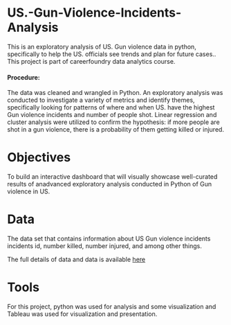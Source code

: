 # US.-Gun-Violence-Incidents-Analysis
This is an exploratory analysis of US. Gun violence data in python, specifically to  help the US. officials see trends and plan for future cases.. This project is part of careerfoundry data analytics course. 

#### Procedure:
The data was cleaned and wrangled in Python. An exploratory analysis was conducted to investigate a variety of metrics and identify themes, specifically looking  for patterns of where and when US. have the highest Gun violence incidents and number of people shot. Linear regression and cluster analysis were utilized to confirm the hypothesis: if more people are shot in a gun violence, there is a probability of them getting killed or injured.

# Objectives
To build an interactive dashboard that will visually showcase well-curated results of anadvanced exploratory analysis conducted in Python of Gun violence in US.

# Data
The data set that contains information about US Gun violence incidents
incidents id, number killed, number injured, and among other things.

The full details of data and data is available [here](https://www.kaggle.com/datasets/jameslko/gun-violence-data)

# Tools
For this project, python was used for analysis and some visualization and Tableau was used for visualization and presentation.
